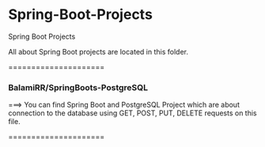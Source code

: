 # Spring-Boot-Projects
Spring Boot Projects

All about Spring Boot projects are located in this folder.

=====================

### BalamiRR/SpringBoots-PostgreSQL   
===> You can find Spring Boot and PostgreSQL Project which are about connection to the database using GET, POST, PUT, DELETE requests on this file.


=====================

